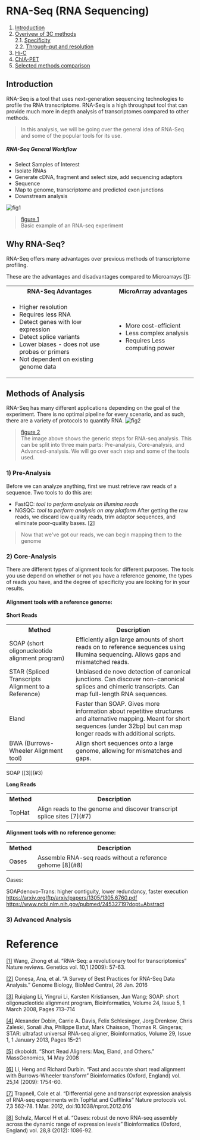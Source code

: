# RNA-Seq (RNA Sequencing)
1. [Introduction](#231)
2. [Overivew of 3C methods](#232)<br>
    2.1. [Specificity](#2321)<br>
    2.2. [Through-put and resolution](#2322)
3. [Hi-C](#233)
4. [ChIA-PET](#234)
5. [Selected methods comparison](#235)




## Introduction<a name="231"></a>

RNA-Seq is a tool that uses next-generation sequencing technologies to profile the RNA transcriptome. RNA-Seq is a high throughput tool that can provide much more in depth analysis of transcriptomes compared to other methods.

> In this analysis, we will be going over the general idea of RNA-Seq and some of the popular tools for its use.

##### RNA-Seq General Workflow
- Select Samples of Interest
- Isolate RNAs
- Generate cDNA, fragment and select size, add sequencing adaptors
- Sequence
- Map to genome, transcriptome and predicted exon junctions
- Downstream analysis

![fig1](https://www.ncbi.nlm.nih.gov/pmc/articles/PMC2949280/bin/nihms229948f1.jpg "Typical RNA-Seq Experiment")
>[figure 1](#1)<br>
>Basic example of an RNA-seq experiment

## Why RNA-Seq?<a name="232"></a>

RNA-Seq offers many advantages over previous methods of transcriptome profiling.

These are the advantages and disadvantages compared to Microarrays [[1]](#1):
<table>
 <tbody>
    <tr>
        <th>RNA-Seq Advantages</td>
		<th>MicroArray advantages</td>
    </tr>
	<tr>
		<td>
			<ul>
		<li>Higher resolution</li>
		<li>Requires less RNA</li>
		<li>Detect genes with low expression</li>
		<li>Detect splice variants</li>
		<li>Lower biases - does not use probes or primers</li>
		<li>Not dependent on existing genome data</li>
	</ul>
	</td>
	<td>
		<ul>
		<li>More cost-efficient</li>
		<li>Less complex analysis</li>
		<li>Requires Less computing power</li>
	</ul>
	</td>
</tr>
 </tbody>
</table>


## Methods of Analysis
RNA-Seq has many different applications depending on the goal of the experiment. There is no optimal pipeline for every scenario, and as such, there are a variety of protocols to quantify RNA.
![fig2](https://media.springernature.com/lw785/springer-static/image/art%3A10.1186%2Fs13059-016-0881-8/MediaObjects/13059_2016_881_Fig1_HTML.gif "RNA-Seq roadmap")
>[figure 2](#2)<br>
>The image above shows the generic steps for RNA-seq analysis. This can be split into three main parts: Pre-analysis, Core-analysis, and Advanced-analysis. We will go over each step and some of the tools used.
### 1) Pre-Analysis
Before we can analyze anything, first we must retrieve raw reads of a sequence.
Two tools to do this are:
- FastQC: *tool to perform analysis on Illumina reads* 
- NGSQC: *tool to perform analysis on any platform* 
After getting the raw reads, we discard low quality reads, trim adaptor sequences, and eliminate poor-quality bases. [[2]](#2)

> Now that we've got our reads, we can begin mapping them to the genome
### 2) Core-Analysis
There are different types of alignment tools for different purposes. The tools you use depend on whether or not you have a reference genome, the types of reads you have, and the degree of specificity you are looking for in your results.
#### Alignment tools with a reference genome:

**Short Reads**
<table>
 <tbody>
    <tr>
        <th>Method</td>
		<th>Description</td>
    </tr>
	<tr>
		<td>
			SOAP (short oligonucleotide alignment program) 
	</td>
	<td>
		Efficiently align large amounts of short reads on to reference sequences using Illumina sequencing. Allows gaps and mismatched reads.
	</td>
	<tr>
		<td>
			STAR (Spliced Transcripts Alignment to a Reference)
		</td>
		<td>
			Unbiased de novo detection of canonical junctions. Can discover non-canonical splices and chimeric transcripts. Can map full-length RNA sequences.
		</td>
	</tr>
	<tr>
		<td>
			Eland
		</td>
		<td>
			Faster than SOAP. Gives more information about repetitive structures and alternative mapping. Meant for short sequences (under 32bp) but can map longer reads with additional scripts.
		</td>
	</tr>
	<tr>
		<td>
			BWA (Burrows-Wheeler Alignment tool)
		</td>
		<td>
			Align short sequences onto a large genome, allowing for mismatches and gaps.
		</td>
	</tr>
</tr>
 </tbody>
</table>
SOAP [[3]](#3)

**Long Reads**
<table>
</tbody>
    <tr>
        <th>Method</td>
		<th>Description</td>
    </tr>
<tr>
	<td>
		TopHat
	</td>
	<td>
		Align reads to the genome and discover transcript splice sites [7](#7)
	</td>
</tr>
</tbody>
</table>

#### Alignment tools with no reference genome:
<table>
</tbody>
    <tr>
        <th>Method</td>
		<th>Description</td>
    </tr>
<tr>
	<td>
		Oases
	</td>
	<td>
		Assemble RNA-seq reads without a reference gehome [8](#8)
	</td>
</tr>

</tbody>
</table>
Oases: 

SOAPdenovo-Trans: higher contiguity, lower redundancy, faster execution
https://arxiv.org/ftp/arxiv/papers/1305/1305.6760.pdf
https://www.ncbi.nlm.nih.gov/pubmed/24532719?dopt=Abstract

### 3) Advanced Analysis





















# Reference

<a name="1"></a><a href="https://www.ncbi.nlm.nih.gov/pmc/articles/PMC2949280/">[1]</a> Wang, Zhong et al. “RNA-Seq: a revolutionary tool for transcriptomics” Nature reviews. Genetics vol. 10,1 (2009): 57-63. <br>

<a name="2"></a><a href="https://genomebiology.biomedcentral.com/articles/10.1186/s13059-016-0881-8">[2]</a> Conesa, Ana, et al. “A Survey of Best Practices for RNA-Seq Data Analysis.” Genome Biology, BioMed Central, 26 Jan. 2016 <br>

<a name="3"></a><a href="https://www.ncbi.nlm.nih.gov/pubmed/18227114">[3]</a> Ruiqiang Li, Yingrui Li, Karsten Kristiansen, Jun Wang; SOAP: short oligonucleotide alignment program, Bioinformatics, Volume 24, Issue 5, 1 March 2008, Pages 713–714 <br>

<a name="4"></a><a href="https://academic.oup.com/bioinformatics/article/29/1/15/272537">[4]</a> Alexander Dobin, Carrie A. Davis, Felix Schlesinger, Jorg Drenkow, Chris Zaleski, Sonali Jha, Philippe Batut, Mark Chaisson, Thomas R. Gingeras; STAR: ultrafast universal RNA-seq aligner, Bioinformatics, Volume 29, Issue 1, 1 January 2013, Pages 15–21 <br>

<a name="5"></a><a href="massgenomics.org/2008/05/short-read-aligners-maq-eland-and-others.html">[5]</a> dkoboldt. “Short Read Aligners: Maq, Eland, and Others.” MassGenomics, 14 May 2008 <br>

<a name="6"></a><a href="https://www.ncbi.nlm.nih.gov/pmc/articles/PMC2705234/">[6]</a> Li, Heng and Richard Durbin. “Fast and accurate short read alignment with Burrows-Wheeler transform” Bioinformatics (Oxford, England) vol. 25,14 (2009): 1754-60. <br>

<a name="7"></a><a href="https://www.ncbi.nlm.nih.gov/pmc/articles/PMC3334321/">[7]</a> Trapnell, Cole et al. “Differential gene and transcript expression analysis of RNA-seq experiments with TopHat and Cufflinks” Nature protocols vol. 7,3 562-78. 1 Mar. 2012, doi:10.1038/nprot.2012.016 <br>

<a name="8"></a><a href="https://www.ncbi.nlm.nih.gov/pmc/articles/PMC3324515/">[8]</a> Schulz, Marcel H et al. “Oases: robust de novo RNA-seq assembly across the dynamic range of expression levels” Bioinformatics (Oxford, England) vol. 28,8 (2012): 1086-92. <br>
